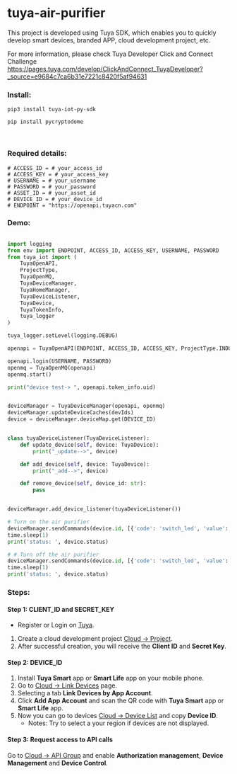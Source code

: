 # tuya-air-purifier

This project is developed using Tuya SDK, which enables you to quickly develop smart devices, branded APP, cloud development project, etc.

For more information, please check Tuya Developer Click and Connect Challenge https://pages.tuya.com/develop/ClickAndConnect_TuyaDeveloper?_source=e9684c7ca6b31e7221c8420f5af94631


<h3>Install:</h3>

```
pip3 install tuya-iot-py-sdk
```

```
pip install pycryptodome
```


<br>

<h3>Required details:</h3>

```
# ACCESS_ID = # your_access_id
# ACCESS_KEY = # your_access_key
# USERNAME = # your_username
# PASSWORD = # your_password
# ASSET_ID = # your_asset_id
# DEVICE_ID = # your_device_id
# ENDPOINT = "https://openapi.tuyacn.com"
```


<h3>Demo:</h3>

```Python

import logging
from env import ENDPOINT, ACCESS_ID, ACCESS_KEY, USERNAME, PASSWORD
from tuya_iot import (
    TuyaOpenAPI,
    ProjectType,
    TuyaOpenMQ,
    TuyaDeviceManager,
    TuyaHomeManager,
    TuyaDeviceListener,
    TuyaDevice,
    TuyaTokenInfo,
    tuya_logger
)

tuya_logger.setLevel(logging.DEBUG)

openapi = TuyaOpenAPI(ENDPOINT, ACCESS_ID, ACCESS_KEY, ProjectType.INDUSTY_SOLUTIONS)

openapi.login(USERNAME, PASSWORD)
openmq = TuyaOpenMQ(openapi)
openmq.start()

print("device test-> ", openapi.token_info.uid)


deviceManager = TuyaDeviceManager(openapi, openmq)
deviceManager.updateDeviceCaches(devIds)
device = deviceManager.deviceMap.get(DEVICE_ID)


class tuyaDeviceListener(TuyaDeviceListener):
    def update_device(self, device: TuyaDevice):
        print("_update-->", device)

    def add_device(self, device: TuyaDevice):
        print("_add-->", device)

    def remove_device(self, device_id: str):
        pass


deviceManager.add_device_listener(tuyaDeviceListener())

# Turn on the air purifier
deviceManager.sendCommands(device.id, [{'code': 'switch_led', 'value': True}])
time.sleep(1)
print('status: ', device.status)

# # Turn off the air purifier
deviceManager.sendCommands(device.id, [{'code': 'switch_led', 'value': False}])
time.sleep(1)
print('status: ', device.status)


```




<h3>Steps:</h3>

#### Step 1: CLIENT_ID and SECRET_KEY
- Register or Login on <a href="https://auth.tuya.com" target="_blanck">Tuya</a>.
1. Create a cloud development project <a href="https://iot.tuya.com/cloud" target="_blanck">Cloud -> Project</a>.
2. After successful creation, you will receive the **Client ID** and **Secret Key**.


#### Step 2: DEVICE_ID
1. Install **Tuya Smart** app or **Smart Life** app on your mobile phone.
2. Go to <a href="https://iot.tuya.com/cloud/appinfo/cappId/device" target="_blanck">Cloud -> Link Devices</a> page.
3. Selecting a tab **Link Devices by App Account**.
4. Click **Add App Account** and scan the QR code with **Tuya Smart** app or **Smart Life** app.
5. Now you can go to devices <a href="https://iot.tuya.com/cloud/appinfo/cappId/deviceList" target="_blanck">Cloud -> Device List</a> and copy **Device ID**.
    * Notes: Try to select a your region if devices are not displayed.


#### Step 3: Request access to API calls
Go to <a href="https://iot.tuya.com/cloud/appinfo/cappId/setting" target="_blanck">Cloud -> API Group</a> and enable **Authorization management**, **Device Management** and **Device Control**.

<br>

